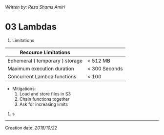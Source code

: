 _Written by: Reza Shams Amiri_

# 03 Lambdas
1. Limitations  

| Resource Limitations |  |
| -------------------- | --- |
| Ephemeral ( temporary ) storage | < 512 MB |
| Maximum execution duration | < 300 Seconds |
| Concurrent Lambda functions | < 100 |

- Mitigations:  
    1. Load and store files in S3
    2. Chain functions together
    3. Ask for increasing limits
1. s


- - -

Creation date: _2018/10/22_